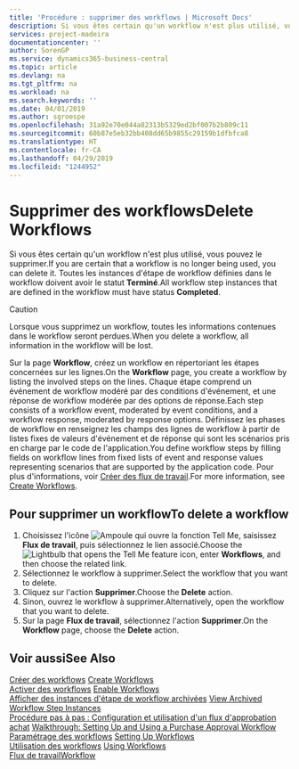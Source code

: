 ```yaml
---
title: 'Procédure : supprimer des workflows | Microsoft Docs'
description: Si vous êtes certain qu'un workflow n'est plus utilisé, vous pouvez le supprimer. Toutes les instances d'étape de workflow définies dans le workflow doivent avoir le statut **Terminé**.
services: project-madeira
documentationcenter: ''
author: SorenGP
ms.service: dynamics365-business-central
ms.topic: article
ms.devlang: na
ms.tgt_pltfrm: na
ms.workload: na
ms.search.keywords: ''
ms.date: 04/01/2019
ms.author: sgroespe
ms.openlocfilehash: 31a92e70e044a82313b5329ed2bf007b2b809c11
ms.sourcegitcommit: 60b87e5eb32bb408dd65b9855c29159b1dfbfca8
ms.translationtype: HT
ms.contentlocale: fr-CA
ms.lasthandoff: 04/29/2019
ms.locfileid: "1244952"
---
```

# <a name="delete-workflows"></a><span data-ttu-id="b05bf-104">Supprimer des workflows</span><span class="sxs-lookup"><span data-stu-id="b05bf-104">Delete Workflows</span></span>
<span data-ttu-id="b05bf-105">Si vous êtes certain qu'un workflow n'est plus utilisé, vous pouvez le supprimer.</span><span class="sxs-lookup"><span data-stu-id="b05bf-105">If you are certain that a workflow is no longer being used, you can delete it.</span></span> <span data-ttu-id="b05bf-106">Toutes les instances d'étape de workflow définies dans le workflow doivent avoir le statut **Terminé**.</span><span class="sxs-lookup"><span data-stu-id="b05bf-106">All workflow step instances that are defined in the workflow must have status **Completed**.</span></span>  

> [!CAUTION]  
>  <span data-ttu-id="b05bf-107">Lorsque vous supprimez un workflow, toutes les informations contenues dans le workflow seront perdues.</span><span class="sxs-lookup"><span data-stu-id="b05bf-107">When you delete a workflow, all information in the workflow will be lost.</span></span>  

 <span data-ttu-id="b05bf-108">Sur la page **Workflow**, créez un workflow en répertoriant les étapes concernées sur les lignes.</span><span class="sxs-lookup"><span data-stu-id="b05bf-108">On the **Workflow** page, you create a workflow by listing the involved steps on the lines.</span></span> <span data-ttu-id="b05bf-109">Chaque étape comprend un événement de workflow modéré par des conditions d'événement, et une réponse de workflow modérée par des options de réponse.</span><span class="sxs-lookup"><span data-stu-id="b05bf-109">Each step consists of a workflow event, moderated by event conditions, and a workflow response, moderated by response options.</span></span> <span data-ttu-id="b05bf-110">Définissez les phases de workflow en renseignez les champs des lignes de workflow à partir de listes fixes de valeurs d'événement et de réponse qui sont les scénarios pris en charge par le code de l'application.</span><span class="sxs-lookup"><span data-stu-id="b05bf-110">You define workflow steps by filling fields on workflow lines from fixed lists of event and response values representing scenarios that are supported by the application code.</span></span> <span data-ttu-id="b05bf-111">Pour plus d'informations, voir [Créer des flux de travail](across-how-to-create-workflows.md).</span><span class="sxs-lookup"><span data-stu-id="b05bf-111">For more information, see [Create Workflows](across-how-to-create-workflows.md).</span></span>  

## <a name="to-delete-a-workflow"></a><span data-ttu-id="b05bf-112">Pour supprimer un workflow</span><span class="sxs-lookup"><span data-stu-id="b05bf-112">To delete a workflow</span></span>  
1.  <span data-ttu-id="b05bf-113">Choisissez l'icône ![Ampoule qui ouvre la fonction Tell Me](media/ui-search/search_small.png "Dites-moi ce que vous voulez faire"), saisissez **Flux de travail**, puis sélectionnez le lien associé.</span><span class="sxs-lookup"><span data-stu-id="b05bf-113">Choose the ![Lightbulb that opens the Tell Me feature](media/ui-search/search_small.png "Tell me what you want to do") icon, enter **Workflows**, and then choose the related link.</span></span>  
2.  <span data-ttu-id="b05bf-114">Sélectionnez le workflow à supprimer.</span><span class="sxs-lookup"><span data-stu-id="b05bf-114">Select the workflow that you want to delete.</span></span>  
3.  <span data-ttu-id="b05bf-115">Cliquez sur l'action **Supprimer**.</span><span class="sxs-lookup"><span data-stu-id="b05bf-115">Choose the **Delete** action.</span></span>  
4.  <span data-ttu-id="b05bf-116">Sinon, ouvrez le workflow à supprimer.</span><span class="sxs-lookup"><span data-stu-id="b05bf-116">Alternatively, open the workflow that you want to delete.</span></span>  
5.  <span data-ttu-id="b05bf-117">Sur la page **Flux de travail**, sélectionnez l'action **Supprimer**.</span><span class="sxs-lookup"><span data-stu-id="b05bf-117">On the **Workflow** page, choose the **Delete** action.</span></span>  

## <a name="see-also"></a><span data-ttu-id="b05bf-118">Voir aussi</span><span class="sxs-lookup"><span data-stu-id="b05bf-118">See Also</span></span>  
 <span data-ttu-id="b05bf-119">[Créer des workflows](across-how-to-create-workflows.md) </span><span class="sxs-lookup"><span data-stu-id="b05bf-119">[Create Workflows](across-how-to-create-workflows.md) </span></span>  
 <span data-ttu-id="b05bf-120">[Activer des workflows](across-how-to-enable-workflows.md) </span><span class="sxs-lookup"><span data-stu-id="b05bf-120">[Enable Workflows](across-how-to-enable-workflows.md) </span></span>  
 <span data-ttu-id="b05bf-121">[Afficher des instances d'étape de workflow archivées](across-how-to-view-archived-workflow-step-instances.md) </span><span class="sxs-lookup"><span data-stu-id="b05bf-121">[View Archived Workflow Step Instances](across-how-to-view-archived-workflow-step-instances.md) </span></span>  
 <span data-ttu-id="b05bf-122">[Procédure pas à pas : Configuration et utilisation d'un flux d'approbation achat](walkthrough-setting-up-and-using-a-purchase-approval-workflow.md) </span><span class="sxs-lookup"><span data-stu-id="b05bf-122">[Walkthrough: Setting Up and Using a Purchase Approval Workflow](walkthrough-setting-up-and-using-a-purchase-approval-workflow.md) </span></span>  
 <span data-ttu-id="b05bf-123">[Paramétrage des workflows](across-set-up-workflows.md) </span><span class="sxs-lookup"><span data-stu-id="b05bf-123">[Setting Up Workflows](across-set-up-workflows.md) </span></span>  
 <span data-ttu-id="b05bf-124">[Utilisation des workflows](across-use-workflows.md) </span><span class="sxs-lookup"><span data-stu-id="b05bf-124">[Using Workflows](across-use-workflows.md) </span></span>  
 [<span data-ttu-id="b05bf-125">Flux de travail</span><span class="sxs-lookup"><span data-stu-id="b05bf-125">Workflow</span></span>](across-workflow.md)   
